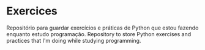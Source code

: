 # Exercices
Repositório para guardar exercícios e práticas de Python que estou fazendo enquanto estudo programação.
Repository to store Python exercises and practices that I'm doing while studying programming.
